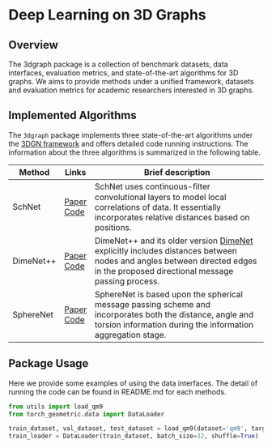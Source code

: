 # Deep Learning on 3D Graphs

## Overview

The 3dgraph package is a collection of benchmark datasets, data interfaces, evaluation metrics, and state-of-the-art algorithms for 3D graphs. We aims to provide methods under a unified framework, datasets and evaluation metrics for academic researchers interested in 3D graphs.  

## Implemented Algorithms

The `3dgraph` package implements three state-of-the-art algorithms under the [3DGN framework](https://github.com/divelab/DIG/tree/main/dig/3dgraph/3dgn) and offers detailed code running instructions. The information about the three algorithms is summarized in the following table.

| Method | Links | Brief description |
| ------ | ----- | ------------------ |
| SchNet| [Paper](https://arxiv.org/abs/1706.08566) <br> [Code](https://github.com/divelab/DIG/tree/main/dig/3dgraph/schnet) | SchNet uses continuous-ﬁlter convolutional layers to model local correlations of data. It essentially incorporates relative distances based on positions.|
| DimeNet++ | [Paper](https://arxiv.org/abs/2011.14115) <br> [Code](https://github.com/divelab/DIG/tree/main/dig/3dgraph/dimenetpp) | DimeNet++ and its older version [DimeNet](https://arxiv.org/abs/2003.03123) explicitly includes distances between nodes and angles between directed edges in the proposed directional message passing process.|
| SphereNet | [Paper](https://arxiv.org/abs/2102.05013) <br> [Code](https://github.com/divelab/DIG/tree/main/dig/3dgraph/spherenet) | SphereNet is based upon the spherical message passing scheme and incorporates both the distance, angle and torsion information during the information aggregation stage.|

## Package Usage

Here we provide some examples of using the data interfaces. The detail of running the code can be found in README.md for each methods.

```python
from utils import load_qm9
from torch_geometric.data import DataLoader

train_dataset, val_dataset, test_dataset = load_qm9(dataset='qm9', target='U0', train_size=110000, val_size=10000)
train_loader = DataLoader(train_dataset, batch_size=32, shuffle=True)
```

